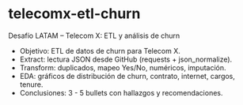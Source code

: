 # telecomx-etl-churn
Desafío LATAM – Telecom X: ETL y análisis de churn

- Objetivo: ETL de datos de churn para Telecom X.
- Extract: lectura JSON desde GitHub (requests + json_normalize).
- Transform: duplicados, mapeo Yes/No, numéricos, imputación.
- EDA: gráficos de distribución de churn, contrato, internet, cargos, tenure.
- Conclusiones: 3 - 5 bullets con hallazgos y recomendaciones.
